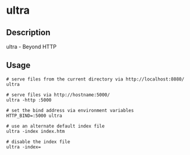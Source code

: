 # ultra

## Description

ultra - Beyond HTTP

## Usage

```
# serve files from the current directory via http://localhost:8080/
ultra

# serve files via http://hostname:5000/
ultra -http :5000

# set the bind address via environment variables
HTTP_BIND=:5000 ultra

# use an alternate default index file
ultra -index index.htm

# disable the index file
ultra -index=
```
